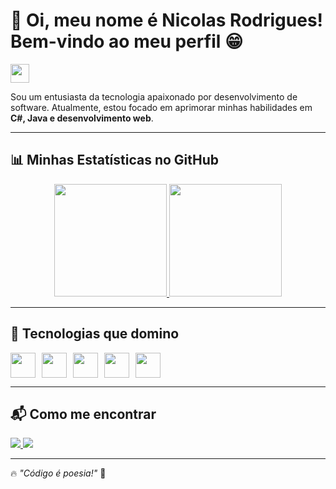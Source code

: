 # 👋 Oi, meu nome é Nicolas Rodrigues! Bem-vindo ao meu perfil 😁

<img src="https://media.giphy.com/media/hvRJCLFzcasrR4ia7z/giphy.gif" width="30px">

Sou um entusiasta da tecnologia apaixonado por desenvolvimento de software. Atualmente, estou focado em aprimorar minhas habilidades em **C#, Java e desenvolvimento web**.

---

## 📊 Minhas Estatísticas no GitHub  

<div align="center"> 
  <a href="https://github.com/NicolasRodrigues23">
    <img height="180em" src="https://github-readme-stats.vercel.app/api?username=NicolasRodrigues23&show_icons=true&theme=github_dark&include_all_commits=true&count_private=true"/> 
    <img height="180em" src="https://github-readme-stats.vercel.app/api/top-langs/?username=NicolasRodrigues23&layout=compact&langs_count=7&theme=github_dark"/> 
  </a>
</div>

---

## 🚀 Tecnologias que domino  

<div style="display: flex; gap: 10px;">
  <img height="40" src="https://cdn.jsdelivr.net/gh/devicons/devicon/icons/csharp/csharp-original.svg"/>
  <img height="40" src="https://cdn.jsdelivr.net/gh/devicons/devicon/icons/c/c-original.svg"/>
  <img height="40" src="https://cdn.jsdelivr.net/gh/devicons/devicon/icons/java/java-original.svg"/>
  <img height="40" src="https://cdn.jsdelivr.net/gh/devicons/devicon/icons/html5/html5-original.svg"/>
  <img height="40" src="https://cdn.jsdelivr.net/gh/devicons/devicon/icons/css3/css3-original.svg"/>
</div>

---

## 📬 Como me encontrar  

<div>  
  <a href="mailto:nicolasrod1411@gmail.com">
    <img src="https://img.shields.io/badge/-Gmail-%23333?style=for-the-badge&logo=gmail&logoColor=white" target="_blank">
  </a>  
  <a href="https://www.linkedin.com/in/nicolasrodrigues1411" target="_blank">
    <img src="https://img.shields.io/badge/-LinkedIn-%230077B5?style=for-the-badge&logo=linkedin&logoColor=white" target="_blank">
  </a>
</div>

---

🔥 _"Código é poesia!"_ 🚀
